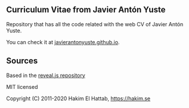 ## Curriculum Vitae from Javier Antón Yuste

Repository that has all the code related with the web CV of Javier Antón Yuste.

You can check it at [javierantonyuste.github.io](https://javierantonyuste.github.io/).


## Sources

Based in the [reveal.js repository](https://github.com/hakimel/reveal.js/)

MIT licensed

Copyright (C) 2011-2020 Hakim El Hattab, https://hakim.se
